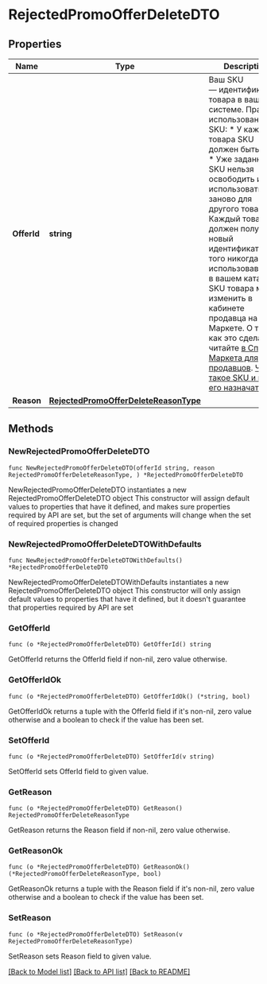# RejectedPromoOfferDeleteDTO

## Properties

Name | Type | Description | Notes
------------ | ------------- | ------------- | -------------
**OfferId** | **string** | Ваш SKU — идентификатор товара в вашей системе.  Правила использования SKU:  * У каждого товара SKU должен быть свой.  * Уже заданный SKU нельзя освободить и использовать заново для другого товара. Каждый товар должен получать новый идентификатор, до того никогда не использовавшийся в вашем каталоге.  SKU товара можно изменить в кабинете продавца на Маркете. О том, как это сделать, читайте [в Справке Маркета для продавцов](https://yandex.ru/support2/marketplace/ru/assortment/operations/edit-sku).  [Что такое SKU и как его назначать](https://yandex.ru/support/marketplace/assortment/add/index.html#fields)  | 
**Reason** | [**RejectedPromoOfferDeleteReasonType**](RejectedPromoOfferDeleteReasonType.md) |  | 

## Methods

### NewRejectedPromoOfferDeleteDTO

`func NewRejectedPromoOfferDeleteDTO(offerId string, reason RejectedPromoOfferDeleteReasonType, ) *RejectedPromoOfferDeleteDTO`

NewRejectedPromoOfferDeleteDTO instantiates a new RejectedPromoOfferDeleteDTO object
This constructor will assign default values to properties that have it defined,
and makes sure properties required by API are set, but the set of arguments
will change when the set of required properties is changed

### NewRejectedPromoOfferDeleteDTOWithDefaults

`func NewRejectedPromoOfferDeleteDTOWithDefaults() *RejectedPromoOfferDeleteDTO`

NewRejectedPromoOfferDeleteDTOWithDefaults instantiates a new RejectedPromoOfferDeleteDTO object
This constructor will only assign default values to properties that have it defined,
but it doesn't guarantee that properties required by API are set

### GetOfferId

`func (o *RejectedPromoOfferDeleteDTO) GetOfferId() string`

GetOfferId returns the OfferId field if non-nil, zero value otherwise.

### GetOfferIdOk

`func (o *RejectedPromoOfferDeleteDTO) GetOfferIdOk() (*string, bool)`

GetOfferIdOk returns a tuple with the OfferId field if it's non-nil, zero value otherwise
and a boolean to check if the value has been set.

### SetOfferId

`func (o *RejectedPromoOfferDeleteDTO) SetOfferId(v string)`

SetOfferId sets OfferId field to given value.


### GetReason

`func (o *RejectedPromoOfferDeleteDTO) GetReason() RejectedPromoOfferDeleteReasonType`

GetReason returns the Reason field if non-nil, zero value otherwise.

### GetReasonOk

`func (o *RejectedPromoOfferDeleteDTO) GetReasonOk() (*RejectedPromoOfferDeleteReasonType, bool)`

GetReasonOk returns a tuple with the Reason field if it's non-nil, zero value otherwise
and a boolean to check if the value has been set.

### SetReason

`func (o *RejectedPromoOfferDeleteDTO) SetReason(v RejectedPromoOfferDeleteReasonType)`

SetReason sets Reason field to given value.



[[Back to Model list]](../README.md#documentation-for-models) [[Back to API list]](../README.md#documentation-for-api-endpoints) [[Back to README]](../README.md)


